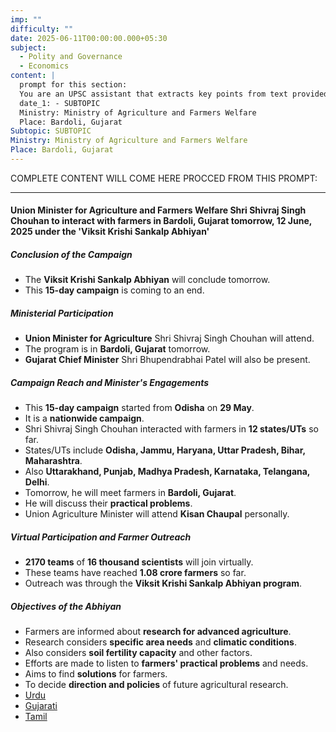 ```yaml
---
imp: ""
difficulty: ""
date: 2025-06-11T00:00:00.000+05:30
subject:
  - Polity and Governance
  - Economics
content: |
  prompt for this section:
  You are an UPSC assistant that extracts key points from text provided by the user. Output ONLY the key points without additional comments. ENSURE 100% FACTUAL CORRECTNESS. take out the 5 most important from exam perspective. keypoints in a way that it covers the complete content in bullet points, each bullet point not more than 12 words.
  date_1: - SUBTOPIC
  Ministry: Ministry of Agriculture and Farmers Welfare
  Place: Bardoli, Gujarat
Subtopic: SUBTOPIC
Ministry: Ministry of Agriculture and Farmers Welfare
Place: Bardoli, Gujarat
---
```


COMPLETE CONTENT WILL COME HERE PROCCED FROM THIS PROMPT:

---

#### Union Minister for Agriculture and Farmers Welfare Shri Shivraj Singh Chouhan to interact with farmers in Bardoli, Gujarat tomorrow, 12 June, 2025 under the 'Viksit Krishi Sankalp Abhiyan'

##### Conclusion of the Campaign
- The **Viksit Krishi Sankalp Abhiyan** will conclude tomorrow.
- This **15-day campaign** is coming to an end.

##### Ministerial Participation
- **Union Minister for Agriculture** Shri Shivraj Singh Chouhan will attend.
- The program is in **Bardoli, Gujarat** tomorrow.
- **Gujarat Chief Minister** Shri Bhupendrabhai Patel will also be present.

##### Campaign Reach and Minister's Engagements
- This **15-day campaign** started from **Odisha** on **29 May**.
- It is a **nationwide campaign**.
- Shri Shivraj Singh Chouhan interacted with farmers in **12 states/UTs** so far.
- States/UTs include **Odisha, Jammu, Haryana, Uttar Pradesh, Bihar, Maharashtra**.
- Also **Uttarakhand, Punjab, Madhya Pradesh, Karnataka, Telangana, Delhi**.
- Tomorrow, he will meet farmers in **Bardoli, Gujarat**.
- He will discuss their **practical problems**.
- Union Agriculture Minister will attend **Kisan Chaupal** personally.

##### Virtual Participation and Farmer Outreach
- **2170 teams** of **16 thousand scientists** will join virtually.
- These teams have reached **1.08 crore farmers** so far.
- Outreach was through the **Viksit Krishi Sankalp Abhiyan program**.

##### Objectives of the Abhiyan
- Farmers are informed about **research for advanced agriculture**.
- Research considers **specific area needs** and **climatic conditions**.
- Also considers **soil fertility capacity** and other factors.
- Efforts are made to listen to **farmers' practical problems** and needs.
- Aims to find **solutions** for farmers.
- To decide **direction and policies** of future agricultural research.
- [Urdu](https://pib.gov.in/PressReleasePage.aspx?PRID=2135810)
- [Gujarati](https://pib.gov.in/PressReleasePage.aspx?PRID=2135805)
- [Tamil](https://pib.gov.in/PressReleasePage.aspx?PRID=2135846)